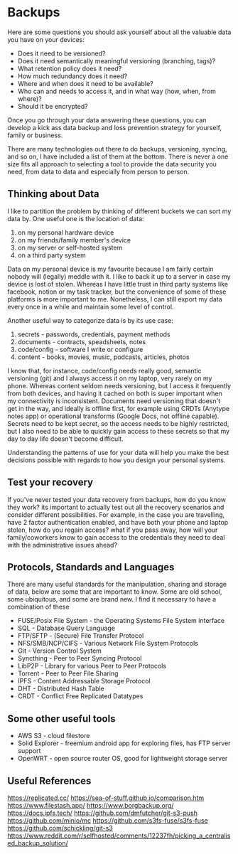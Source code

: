 # Backups

Here are some questions you should ask yourself about all the valuable data you have on your devices:

- Does it need to be versioned?
- Does it need semantically meaningful versioning (branching, tags)?
- What retention policy does it need?
- How much redundancy does it need?
- Where and when does it need to be available?
- Who can and needs to access it, and in what way (how, when, from where)?
- Should it be encrypted?

Once you go through your data answering these questions, you can develop
a kick ass data backup and loss prevention strategy for yourself, family or business.

There are many technologies out there to do backups, versioning, syncing, and so on, I have included a list of them at the bottom. There is never a one size fits all approach to selecting a tool to provide the data security you need, from data to data and especially from person to person.

## Thinking about Data

I like to partition the problem by thinking of different buckets we can sort my data by.
One useful one is the location of data:

1. on my personal hardware device
2. on my friends/family member's device
3. on my server or self-hosted system
4. on a third party system

Data on my personal device is my favourite because I am fairly certain nobody will (legally) meddle with it. I like to back it up to a server in case my device is lost of stolen. Whereas I have little trust in third party systems like facebook, notion or my task tracker, but the convenience of some of these platforms is more important to me. Nonetheless, I can still export my data every once in a while and maintain some level of control.

Another useful way to categorize data is by its use case:

1. secrets - passwords, credentials, payment methods
2. documents - contracts, speadsheets, notes
3. code/config - software I write or configure
4. content - books, movies, music, podcasts, articles, photos

I know that, for instance, code/config needs really good, semantic versioning (git) and I always access it on my laptop, very rarely on my phone. Whereas content seldom needs versioning, but I access it frequently from both devices, and having it cached on both is super important when my connectivity is inconsistent. Documents need versioning that doesn't get in the way, and ideally is offline first, for example using CRDTs (Anytype notes app) or operational transforms (Google Docs, not offline capable). Secrets need to be kept secret, so the access needs to be highly restricted, but I also need to be able to quickly gain access to these secrets so that my day to day life doesn't become difficult.

Understanding the patterns of use for your data will help you make the best decisions possible with regards to how you design your personal systems.

## Test your recovery

If you've never tested your data recovery from backups, how do you know they work? its important to actually test out all the recovery scenarios and consider different possibilities. For example, in the case you are travelling, have 2 factor authentication enabled, and have both your phone and laptop stolen, how do you regain access? what if you pass away, how will your family/coworkers know to gain access to the credentials they need to deal with the administrative issues ahead?

## Protocols, Standards and Languages

There are many useful standards for the manipulation, sharing and storage of data,
below are some that are important to know. Some are old school, some ubiquitous, and some are brand new. I find it necessary to have a combination of these

- FUSE/Posix File System - the Operating Systems File System interface
- SQL - Database Query Language
- FTP/SFTP - (Secure) File Transfer Protocol
- NFS/SMB/NCP/CIFS - Various Network File System Protocols
- Git - Version Control System
- Syncthing - Peer to Peer Syncing Protocol
- LibP2P - Library for various Peer to Peer Protocols
- Torrent - Peer to Peer File Sharing
- IPFS - Content Addressable Storage Protocol
- DHT - Distributed Hash Table
- CRDT - Conflict Free Replicated Datatypes

## Some other useful tools

- AWS S3 - cloud filestore
- Solid Explorer - freemium android app for exploring files, has FTP server support
- OpenWRT - open source router OS, good for lightweight storage server

## Useful References

https://replicated.cc/
https://sea-of-stuff.github.io/comparison.htm
https://www.filestash.app/
https://www.borgbackup.org/
https://docs.ipfs.tech/
https://github.com/dmfutcher/git-s3-push
https://github.com/minio/mc
https://github.com/s3fs-fuse/s3fs-fuse
https://github.com/schickling/git-s3
https://www.reddit.com/r/selfhosted/comments/12237fh/picking_a_centralised_backup_solution/
